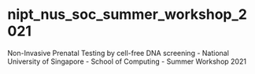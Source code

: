 # nipt_nus_soc_summer_workshop_2021
Non-Invasive Prenatal Testing by cell-free DNA screening - National University of Singapore - School of Computing - Summer Workshop 2021 
